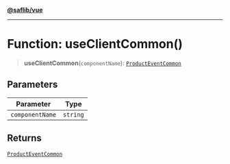 [**@saflib/vue**](../index.md)

***

# Function: useClientCommon()

> **useClientCommon**(`componentName`): [`ProductEventCommon`](../type-aliases/ProductEventCommon.md)

## Parameters

| Parameter | Type |
| ------ | ------ |
| `componentName` | `string` |

## Returns

[`ProductEventCommon`](../type-aliases/ProductEventCommon.md)
